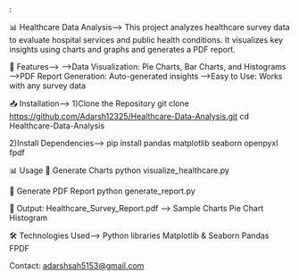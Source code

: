 :

📊 Healthcare Data Analysis-->
This project analyzes healthcare survey data to evaluate hospital services and public health conditions. It visualizes key insights using charts and graphs and generates a PDF report.

🚀 Features-->
-->Data Visualization: Pie Charts, Bar Charts, and Histograms
-->PDF Report Generation: Auto-generated insights
-->Easy to Use: Works with any survey data

📥 Installation-->
1️)Clone the Repository
git clone https://github.com/Adarsh12325/Healthcare-Data-Analysis.git
cd Healthcare-Data-Analysis

2️)Install Dependencies-->
pip install pandas matplotlib seaborn openpyxl fpdf

📊 Usage
🔹 Generate Charts
python visualize_healthcare.py

🔹 Generate PDF Report
python generate_report.py

📌 Output: Healthcare_Survey_Report.pdf
--> Sample Charts
Pie Chart	Histogram

🛠️ Technologies Used-->
Python libraries 
Matplotlib & Seaborn 
Pandas 
FPDF

Contact: adarshsah5153@gmail.com

